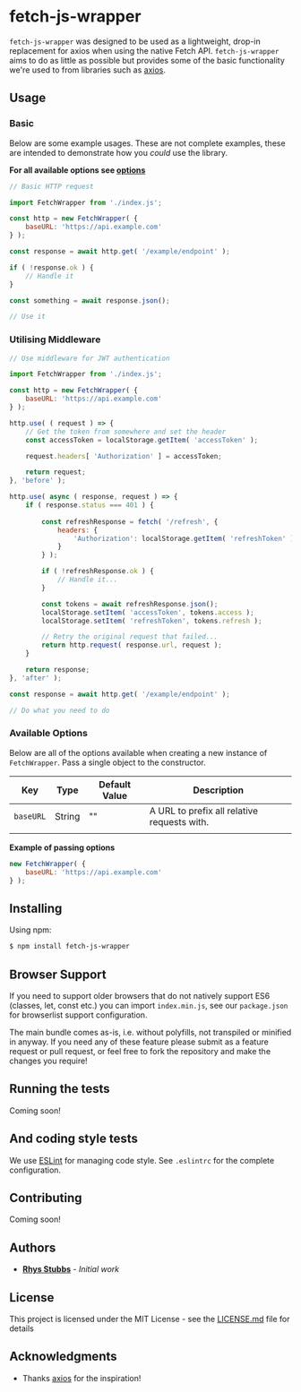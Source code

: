 # fetch-js-wrapper

`fetch-js-wrapper` was designed to be used as a lightweight, drop-in replacement for axios when using the native Fetch API. `fetch-js-wrapper` aims to do as little as possible but provides some of the basic functionality we're used to from libraries such as [axios](https://github.com/axios/axios).

## Usage

### Basic

Below are some example usages. These are not complete examples, these are intended to demonstrate how you *could* use the library.

**For all available options see [options](#options)**

```js
// Basic HTTP request

import FetchWrapper from './index.js';

const http = new FetchWrapper( {
    baseURL: 'https://api.example.com'
} );

const response = await http.get( '/example/endpoint' );

if ( !response.ok ) {
    // Handle it
}

const something = await response.json();

// Use it
```

### Utilising Middleware

```js
// Use middleware for JWT authentication

import FetchWrapper from './index.js';

const http = new FetchWrapper( {
    baseURL: 'https://api.example.com'
} );

http.use( ( request ) => {
    // Get the token from somewhere and set the header
    const accessToken = localStorage.getItem( 'accessToken' );

    request.headers[ 'Authorization' ] = accessToken;

    return request;
}, 'before' );

http.use( async ( response, request ) => {
    if ( response.status === 401 ) {
        
        const refreshResponse = fetch( '/refresh', {
            headers: {
                'Authorization': localStorage.getItem( 'refreshToken' )
            }
        } );

        if ( !refreshResponse.ok ) {
            // Handle it...
        }

        const tokens = await refreshResponse.json();
        localStorage.setItem( 'accessToken', tokens.access );
        localStorage.setItem( 'refreshToken', tokens.refresh );

        // Retry the original request that failed...
        return http.request( response.url, request );
    }

    return response;
}, 'after' );

const response = await http.get( '/example/endpoint' );

// Do what you need to do
```

### Available Options

Below are all of the options available when creating a new instance of `FetchWrapper`. Pass a single object to the constructor.

|  Key | Type  | Default Value | Description  |
|---            |---        |---    |---
|  `baseURL`    | String    | ""    |       A URL to prefix all relative requests with. |
|               |           |       |

**Example of passing options**

```js
new FetchWrapper( {
    baseURL: 'https://api.example.com'
} );
```

## Installing

Using npm:

```bash
$ npm install fetch-js-wrapper
```

## Browser Support

If you need to support older browsers that do not natively support ES6 (classes, let, const etc.) you can import `index.min.js`, see our `package.json` for browserlist support configuration.

The main bundle comes as-is, i.e. without polyfills, not transpiled or minified in anyway. If you need any of these feature please submit as a feature request or pull request, or feel free to fork the repository and make the changes you require!

## Running the tests

Coming soon!

## And coding style tests

We use [ESLint](https://eslint.org/) for managing code style. See `.eslintrc` for the complete configuration.

## Contributing

Coming soon!

## Authors

* **[Rhys Stubbs](https://github.com/rhysstubbs)** - *Initial work*

## License

This project is licensed under the MIT License - see the [LICENSE.md](LICENSE.md) file for details

## Acknowledgments

* Thanks [axios](https://github.com/axios/axios) for the inspiration!
